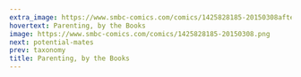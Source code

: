 ```yaml
---
extra_image: https://www.smbc-comics.com/comics/1425828185-20150308after.png
hovertext: Parenting, by the Books
image: https://www.smbc-comics.com/comics/1425828185-20150308.png
next: potential-mates
prev: taxonomy
title: Parenting, by the Books
---
```

